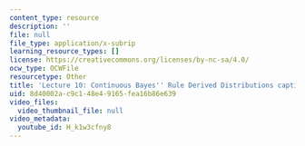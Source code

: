 ```yaml
---
content_type: resource
description: ''
file: null
file_type: application/x-subrip
learning_resource_types: []
license: https://creativecommons.org/licenses/by-nc-sa/4.0/
ocw_type: OCWFile
resourcetype: Other
title: 'Lecture 10: Continuous Bayes'' Rule Derived Distributions captions'
uid: 8d40002a-c9c1-48e4-9165-fea16b86e639
video_files:
  video_thumbnail_file: null
video_metadata:
  youtube_id: H_k1w3cfny8
---
```

